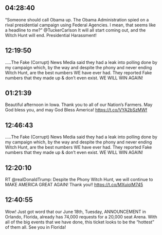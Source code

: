 ## 04:28:40
“Someone should call Obama up. The Obama Administration spied on a rival presidential campaign using Federal Agencies. I mean, that seems like a headline to me?” @TuckerCarlson  It will all start coming out, and the Witch Hunt will end. Presidential Harassment!
## 12:19:50
.....The Fake (Corrupt) News Media said they had a leak into polling done by my campaign which, by the way and despite the phony and never ending Witch Hunt, are the best numbers WE have ever had. They reported Fake numbers that they made up &amp; don’t even exist. WE WILL WIN AGAIN!
## 01:21:39
Beautiful afternoon in Iowa. Thank you to all of our Nation’s Farmers. May God bless you, and may God Bless America! https://t.co/VYA2bSzMWf
## 12:46:43
.....The Fake (Corrupt) News Media said they had a leak into polling done by my campaign which, by the way and despite the phony and never ending Witch Hunt, are the best numbers WE have ever had. They reported Fake numbers that they made up &amp; don’t even exist. WE WILL WIN AGAIN!
## 12:20:10
RT @realDonaldTrump: Despite the Phony Witch Hunt, we will continue to MAKE AMERICA GREAT AGAIN! Thank you!! https://t.co/MXuiolM745
## 12:40:55
Wow! Just got word that our June 18th, Tuesday, ANNOUNCEMENT in Orlando, Florida, already has 74,000 requests for a 20,000 seat Arena. With all of the big events that we have done, this ticket looks to be the “hottest” of them all. See you in Florida!
